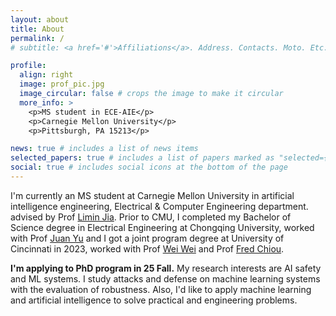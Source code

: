 ```yaml
---
layout: about
title: About
permalink: /
# subtitle: <a href='#'>Affiliations</a>. Address. Contacts. Moto. Etc.

profile:
  align: right
  image: prof_pic.jpg
  image_circular: false # crops the image to make it circular
  more_info: >
    <p>MS student in ECE-AIE</p>
    <p>Carnegie Mellon University</p>
    <p>Pittsburgh, PA 15213</p>

news: true # includes a list of news items
selected_papers: true # includes a list of papers marked as "selected={true}"
social: true # includes social icons at the bottom of the page
---
```


I'm currently an MS student at Carnegie Mellon University in artificial intelligence engineering, Electrical & Computer Engineering department.
advised by Prof [Limin Jia](https://www.andrew.cmu.edu/user/liminjia/).
Prior to CMU, I completed my Bachelor of Science degree in Electrical Engineering at Chongqing University, worked with Prof [Juan Yu](http://www.cee.cqu.edu.cn/en/FACULTY_STAFF/Faculties/YU_Juan.htm) and I got a joint program degree at University of Cincinnati in 2023, worked with Prof [Wei Wei](https://researchdirectory.uc.edu/p/weiw3) and Prof [Fred Chiou](https://researchdirectory.uc.edu/p/chioufd). 

__I'm applying to PhD program in 25 Fall.__ My research interests are AI safety and ML systems. I study attacks and defense on machine learning systems with the evaluation of robustness. Also, I'd like to apply machine learning and artificial intelligence to solve practical and engineering problems.

